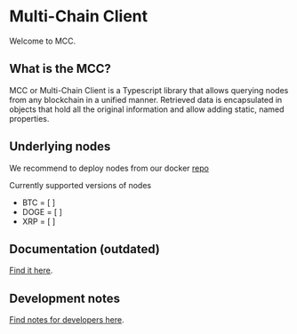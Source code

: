 # Multi-Chain Client

Welcome to MCC.

## What is the MCC?

MCC or Multi-Chain Client is a Typescript library that allows querying nodes from any blockchain in a unified manner. Retrieved data is encapsulated in objects that hold all the original information and allow adding static, named properties.

## Underlying nodes

We recommend to deploy nodes from our docker [repo](https://github.com/flare-foundation/connected-chains-docker)

Currently supported versions of nodes
- BTC = [  ]
- DOGE = [  ]
- XRP = [ ]



## Documentation (outdated)

[Find it here](./docs/README.md).

## Development notes

[Find notes for developers here](./docs/forDeveloment.md).
